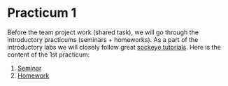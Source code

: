 # Practicum 1
Before the team project work (shared task), we will go through the introductory practicums (seminars + homeworks). As a part of the introductory labs we will closely follow great [sockeye tutorials](https://github.com/awslabs/sockeye/tree/master/tutorials). Here is the content of the 1st practicum:
1. [Seminar](/seminar.md)
2. [Homework](/homework.md)